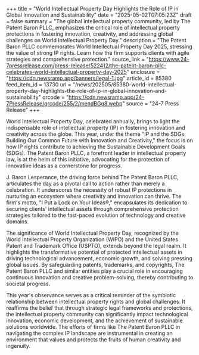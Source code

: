 +++
title = "World Intellectual Property Day Highlights the Role of IP in Global Innovation and Sustainability"
date = "2025-05-02T07:05:23Z"
draft = false
summary = "The global intellectual property community, led by The Patent Baron PLLC, emphasizes the critical role of intellectual property protections in fostering innovation, creativity, and addressing global challenges on World Intellectual Property Day."
description = "The Patent Baron PLLC commemorates World Intellectual Property Day 2025, stressing the value of strong IP rights. Learn how the firm supports clients with agile strategies and comprehensive protection."
source_link = "https://www.24-7pressrelease.com/press-release/522412/the-patent-baron-pllc-celebrates-world-intellectual-property-day-2025"
enclosure = "https://cdn.newsramp.app/banners/legal-1.jpg"
article_id = 85380
feed_item_id = 13730
url = "/news/202505/85380-world-intellectual-property-day-highlights-the-role-of-ip-in-global-innovation-and-sustainability"
qrcode = "https://cdn.newsramp.app/24-7PressRelease/qrcode/255/2/mendBGq8.webp"
source = "24-7 Press Release"
+++

<p>World Intellectual Property Day, celebrated annually, brings to light the indispensable role of intellectual property (IP) in fostering innovation and creativity across the globe. This year, under the theme "IP and the SDGs: Building Our Common Future with Innovation and Creativity," the focus is on how IP rights contribute to achieving the Sustainable Development Goals (SDGs). The Patent Baron PLLC, a forefront leader in intellectual property law, is at the helm of this initiative, advocating for the protection of innovative ideas as a cornerstone for progress.</p><p>J. Baron Lesperance, the driving force behind The Patent Baron PLLC, articulates the day as a pivotal call to action rather than merely a celebration. It underscores the necessity of robust IP protections in nurturing an ecosystem where creativity and innovation can thrive. The firm's motto, "I Put a Lock on Your Ideas®," encapsulates its dedication to securing clients' intellectual assets through comprehensive protection strategies tailored to the fast-paced evolution of technology and creative domains.</p><p>The significance of World Intellectual Property Day, recognized by the World Intellectual Property Organization (WIPO) and the United States Patent and Trademark Office (USPTO), extends beyond the legal realm. It highlights the transformative potential of protected intellectual assets in driving technological advancement, economic growth, and solving pressing global issues. By safeguarding patents, trademarks, and copyrights, The Patent Baron PLLC and similar entities play a crucial role in encouraging continuous innovation and creative problem-solving, thereby contributing to societal progress.</p><p>This year's observance serves as a critical reminder of the symbiotic relationship between intellectual property rights and global challenges. It reaffirms the belief that through strategic legal frameworks and protections, the intellectual property community can significantly impact technological innovation, economic development, and the achievement of sustainable solutions worldwide. The efforts of firms like The Patent Baron PLLC in navigating the complex IP landscape are instrumental in creating an environment that values and protects the fruits of human creativity and ingenuity.</p>